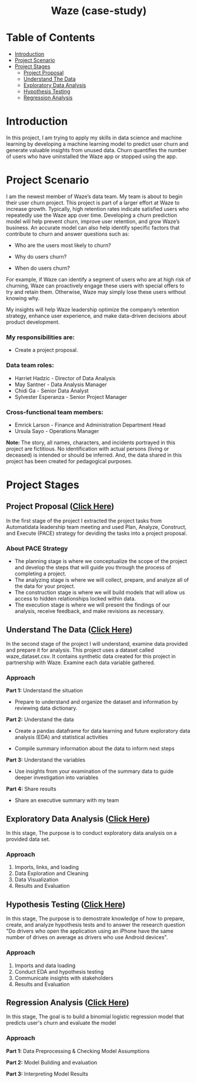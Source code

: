 <h1 align=center> Waze (case-study) </h1>

# Table of Contents

- [Introduction](#introduction)
- [Project Scenario](#project_scenario)
- [Project Stages](#project_stages)
  - [Project Proposal](#project_proposal)
  - [Understand The Data](#understand_the_data)
  - [Exploratory Data Analysis](#eda)
  - [Hypothesis Testing](#hypothesis)
  - [Regression Analysis](#regression)

<a id="introduction"></a>

# Introduction

In this project, I am trying to apply my skills in data science and machine learning by developing a machine learning model to predict user churn and generate valuable insights from unused data. Churn quantifies the number of users who have uninstalled the Waze app or stopped using the app.

<a id="project_scenario"></a>

# Project Scenario

I am the newest member of Waze’s data team. My team is about to begin their user churn project. This project is part of a larger effort at Waze to increase growth. Typically, high retention rates indicate satisfied users who repeatedly use the Waze app over time. Developing a churn prediction model will help prevent churn, improve user retention, and grow Waze’s business. An accurate model can also help identify specific factors that contribute to churn and answer questions such as:

- Who are the users most likely to churn?

- Why do users churn?

- When do users churn?

For example, if Waze can identify a segment of users who are at high risk of churning, Waze can proactively engage these users with special offers to try and retain them. Otherwise, Waze may simply lose these users without knowing why.

My insights will help Waze leadership optimize the company’s retention strategy, enhance user experience, and make data-driven decisions about product development.

### My responsibilities are:

- Create a project proposal.

### Data team roles:

- Harriet Hadzic - Director of Data Analysis
- May Santner - Data Analysis Manager
- Chidi Ga - Senior Data Analyst
- Sylvester Esperanza - Senior Project Manager

### Cross-functional team members:

- Emrick Larson - Finance and Administration Department Head
- Ursula Sayo - Operations Manager

<strong> Note: </strong>The story, all names, characters, and incidents portrayed in this project are fictitious. No identification with actual persons (living or deceased) is intended or should be inferred.
And, the data shared in this project has been created for pedagogical purposes.

<a id="project_stages"></a>

# Project Stages

<a id="project_proposal"></a>

## Project Proposal ([Click Here](https://github.com/yousefayman2003/Portfolio-Projects/tree/main/Data-Science/Waze/project_proposal))

In the first stage of the project I extracted the project tasks from Automatidata leadership team meeting and used Plan, Analyze, Construct, and Execute (PACE) strategy
for deviding the tasks into a project proposal.

### About PACE Strategy

- The planning stage is where we conceptualize the scope of the project and develop the steps that will guide you through the process of completing a project.
- The analyzing stage is where we will collect, prepare, and analyze all of the data for your project.
- The construction stage is where we will build models that will allow us access to hidden relationships locked within data.
- The execution stage is where we will present the findings of our analysis, receive feedback, and make revisions as necessary.

<a id="understand_the_data"></a>

## Understand The Data ([Click Here](https://github.com/yousefayman2003/Portfolio-Projects/tree/main/Data-Science/Waze/understand_the_data))

In the second stage of the project I will understand, examine data provided and prepare it for analysis. This project uses a dataset called waze_dataset.csv. It contains synthetic data created for this project in partnership with Waze. Examine each data variable gathered.

### Approach

**Part 1:** Understand the situation

- Prepare to understand and organize the dataset and information by reviewing data dictionary.

**Part 2:** Understand the data

- Create a pandas dataframe for data learning and future exploratory data analysis (EDA) and statistical activities

- Compile summary information about the data to inform next steps

**Part 3:** Understand the variables

- Use insights from your examination of the summary data to guide deeper investigation into variables

**Part 4:** Share results

- Share an executive summary with my team

<a id="eda"></a>

## Exploratory Data Analysis ([Click Here](https://github.com/yousefayman2003/Portfolio-Projects/tree/main/Data-Science/Waze/EDA))

In this stage, The purpose is to conduct exploratory data analysis on a provided data set.

### Approach

1. Imports, links, and loading
2. Data Exploration and Cleaning
3. Data Visualization
4. Results and Evaluation

<a id="hypothesis"></a>

## Hypothesis Testing ([Click Here](https://github.com/yousefayman2003/Portfolio-Projects/tree/main/Data-Science/Waze/hypothesis_testing))

In this stage, The purpose is to demostrate knowledge of how to prepare, create, and analyze hypothesis tests and to answer the research question
"Do drivers who open the application using an iPhone have the same number of drives on average as drivers who use Android devices".

### Approach

1. Imports and data loading
2. Conduct EDA and hypothesis testing
3. Communicate insights with stakeholders
4. Results and Evaluation

<a id="regression"></a>

## Regression Analysis ([Click Here](https://github.com/yousefayman2003/Portfolio-Projects/tree/main/Data-Science/Waze/regression_analysis))

In this stage, The goal is to build a binomial logistic regression model that predicts user's churn and evaluate the model

### Approach

**Part 1:** Data Preprocessing & Checking Model Assumptions

**Part 2:** Model Building and evaluation

**Part 3:** Interpreting Model Results
